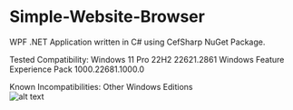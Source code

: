 # Simple-Website-Browser
  WPF .NET Application written in C# using CefSharp NuGet Package.

Tested Compatibility: Windows 11 Pro 22H2 22621.2861 Windows Feature Experience Pack 1000.22681.1000.0

Known Incompatibilities: Other Windows Editions
<br />
![alt text](https://raw.githubusercontent.com/AlexanderIVth/Simple-Website-Browser/main/Web-Icon.ico)
